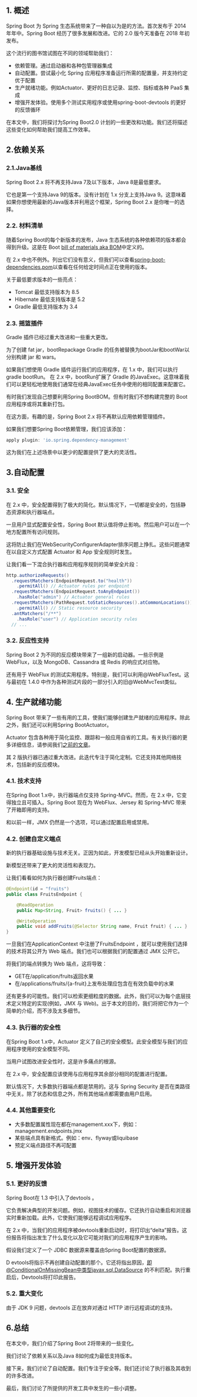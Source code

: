 ## 1. 概述

Spring Boot 为 Spring 生态系统带来了一种自以为是的方法。首次发布于 2014 年年中。Spring Boot 经历了很多发展和改进。它的 2.0 版今天准备在 2018 年初发布。

这个流行的图书馆试图在不同的领域帮助我们：

-   依赖管理。通过启动器和各种包管理器集成
-   自动配置。尝试最小化 Spring 应用程序准备运行所需的配置量，并支持约定优于配置
-   生产就绪功能。例如Actuator、更好的日志记录、监控、指标或各种 PaaS 集成
-   增强开发体验。使用多个测试实用程序或使用spring-boot-devtools 的更好的反馈循环

在本文中，我们将探讨为Spring Boot2.0 计划的一些更改和功能。我们还将描述这些变化如何帮助我们提高工作效率。

## 2.依赖关系

### 2.1.Java基线

Spring Boot 2.x 将不再支持Java 7及以下版本，Java 8是最低要求。

它也是第一个支持Java 9的版本。没有计划在 1.x 分支上支持Java 9。这意味着如果你想使用最新的Java版本并利用这个框架，Spring Boot 2.x 是你唯一的选择。

### 2.2. 材料清单

随着Spring Boot的每个新版本的发布，Java 生态系统的各种依赖项的版本都会得到升级。这是在 Boot [bill of materials aka BOM](https://www.baeldung.com/spring-maven-bom)中定义的。

在 2.x 中也不例外。列出它们没有意义，但我们可以查看[spring-boot-dependencies.pom](https://github.com/spring-projects/spring-boot/blob/2.0.x/spring-boot-project/spring-boot-dependencies/pom.xml)以查看在任何给定时间点正在使用的版本。

关于最低要求版本的一些亮点：

-   Tomcat 最低支持版本为 8.5
-   Hibernate 最低支持版本是 5.2
-   Gradle 最低支持版本为 3.4

### 2.3. 摇篮插件

Gradle 插件已经过重大改进和一些重大更改。

为了创建 fat jar，bootRepackage Gradle 的任务被替换为bootJar和bootWar以分别构建 jar 和 wars。

如果我们想使用 Gradle 插件运行我们的应用程序，在 1.x 中，我们可以执行gradle bootRun。 在 2.x 中，bootRun扩展了 Gradle 的JavaExec。这意味着我们可以更轻松地使用我们通常在经典JavaExec任务中使用的相同配置来配置它。

有时我们发现自己想要利用Spring BootBOM。但有时我们不想构建完整的 Boot 应用程序或将其重新打包。

在这方面，有趣的是，Spring Boot 2.x 将不再默认应用依赖管理插件。

如果我们想要Spring Boot依赖管理，我们应该添加：

```groovy
apply plugin: 'io.spring.dependency-management'
```

这为我们在上述场景中以更少的配置提供了更大的灵活性。

## 3.自动配置

### 3.1. 安全

在 2.x 中，安全配置得到了极大的简化。默认情况下，一切都是安全的，包括静态资源和执行器端点。

一旦用户显式配置安全性，Spring Boot 默认值将停止影响。然后用户可以在一个地方配置所有访问规则。

这将防止我们在WebSecurityConfigurerAdapter排序问题上挣扎。这些问题通常在以自定义方式配置 Actuator 和 App 安全规则时发生。

让我们看一下混合执行器和应用程序规则的简单安全片段：

```java
http.authorizeRequests()
  .requestMatchers(EndpointRequest.to("health"))
    .permitAll() // Actuator rules per endpoint
  .requestMatchers(EndpointRequest.toAnyEndpoint())
    .hasRole("admin") // Actuator general rules
  .requestMatchers(PathRequest.toStaticResources().atCommonLocations()) 
    .permitAll() // Static resource security 
  .antMatchers("/**") 
    .hasRole("user") // Application security rules 
  // ...
```

### 3.2. 反应性支持

Spring Boot 2 为不同的反应模块带来了一组新的启动器。一些示例是 WebFlux，以及 MongoDB、Cassandra 或 Redis 的响应式对应物。

还有用于 WebFlux 的测试实用程序。特别是，我们可以利用@WebFluxTest。这与最初在 1.4.0 中作为各种测试片段的一部分引入的旧@WebMvcTest类似。

## 4. 生产就绪功能

Spring Boot 带来了一些有用的工具，使我们能够创建生产就绪的应用程序。除此之外，我们还可以利用Spring BootActuator。

Actuator 包含各种用于简化监控、跟踪和一般应用自省的工具。有关执行器的更多详细信息，请参阅我们[之前的文章](https://www.baeldung.com/spring-boot-actuators)。

其 2 版执行器已通过重大改进。此迭代专注于简化定制。它还支持其他网络技术，包括新的反应模块。

### 4.1. 技术支持

在Spring Boot 1.x中，执行器端点仅支持 Spring-MVC。然而，在 2.x 中，它变得独立且可插入。Spring Boot 现在为 WebFlux、Jersey 和 Spring-MVC 带来了开箱即用的支持。

和以前一样，JMX 仍然是一个选项，可以通过配置启用或禁用。

### 4.2. 创建自定义端点

新的执行器基础设施与技术无关。正因为如此，开发模型已经从头开始重新设计。

新模型还带来了更大的灵活性和表现力。

让我们看看如何为执行器创建Fruits端点：

```java
@Endpoint(id = "fruits")
public class FruitsEndpoint {

    @ReadOperation
    public Map<String, Fruit> fruits() { ... }

    @WriteOperation
    public void addFruits(@Selector String name, Fruit fruit) { ... }
}
```

一旦我们在ApplicationContext 中注册了FruitsEndpoint ，就可以使用我们选择的技术将其公开为 Web 端点。我们也可以根据我们的配置通过 JMX 公开它。

将我们的端点转换为 Web 端点，这将导致：

-   GET在/application/fruits返回水果
-   在/applications/fruits/{a-fruit}上发布处理应包含在有效负载中的水果

还有更多的可能性。我们可以检索更细粒度的数据。此外，我们可以为每个底层技术定义特定的实现(例如，JMX 与 Web)。出于本文的目的，我们将把它作为一个简单的介绍，而不涉及太多细节。

### 4.3. 执行器的安全性

在Spring Boot 1.x中，Actuator 定义了自己的安全模型。此安全模型与我们的应用程序使用的安全模型不同。

当用户试图改进安全性时，这是许多痛点的根源。

在 2.x 中，安全配置应该使用与应用程序其余部分相同的配置进行配置。

默认情况下，大多数执行器端点都是禁用的。这与 Spring Security 是否在类路径中无关。除了状态和信息之外，所有其他端点都需要由用户启用。

### 4.4. 其他重要变化

-   大多数配置属性现在都在management.xxx下，例如：management.endpoints.jmx
-   某些端点具有新格式。例如：env、flyway或liquibase
-   预定义端点路径不再可配置

## 5. 增强开发体验

### 5.1. 更好的反馈

Spring Boot在 1.3 中引入了devtools 。

它负责解决典型的开发问题。例如，视图技术的缓存。它还执行自动重启和浏览器实时重新加载。此外，它使我们能够远程调试应用程序。

在 2.x 中，当我们的应用程序被devtools重新启动时，将打印出“delta”报告。这份报告将指出发生了什么变化以及它可能对我们的应用程序产生的影响。

假设我们定义了一个 JDBC 数据源来覆盖由Spring Boot配置的数据源。

D evtools将指示不再创建自动配置的那个。它还将指出原因，即@ConditionalOnMissingBean中类型javax.sql.DataSource 的不利匹配。执行重启后，Devtools将打印此报告。

### 5.2. 重大变化

由于 JDK 9 问题，devtools 正在放弃对通过 HTTP 进行远程调试的支持。

## 6.总结

在本文中，我们介绍了Spring Boot 2将带来的一些变化。

我们讨论了依赖关系以及Java 8如何成为最低支持版本。

接下来，我们讨论了自动配置。我们专注于安全等。我们还讨论了执行器及其收到的许多改进。

最后，我们讨论了所提供的开发工具中发生的一些小调整。